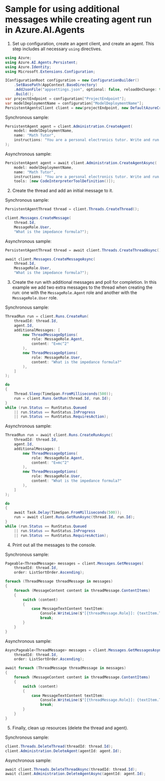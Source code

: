 # Sample for using additional messages while creating agent run in Azure.AI.Agents

1. Set up configuration, create an agent client, and create an agent. This step includes all necessary `using` directives.

```C# Snippet:Sample_PersistentAgent_AdditionalMessages_CommonSetup
using Azure;
using Azure.AI.Agents.Persistent;
using Azure.Identity;
using Microsoft.Extensions.Configuration;

IConfigurationRoot configuration = new ConfigurationBuilder()
    .SetBasePath(AppContext.BaseDirectory)
    .AddJsonFile("appsettings.json", optional: false, reloadOnChange: true)
    .Build();
var projectEndpoint = configuration["ProjectEndpoint"];
var modelDeploymentName = configuration["ModelDeploymentName"];
PersistentAgentsClient client = new(projectEndpoint, new DefaultAzureCredential());
```

Synchronous sample:

```C# Snippet:Sample_PersistentAgent_AdditionalMessages_CreateAgentSync
PersistentAgent agent = client.Administration.CreateAgent(
    model: modelDeploymentName,
    name: "Math Tutor",
    instructions: "You are a personal electronics tutor. Write and run code to answer questions."
);
```

Asynchronous sample:

```C# Snippet:Sample_PersistentAgent_AdditionalMessages_CreateAgentAsync
PersistentAgent agent = await client.Administration.CreateAgentAsync(
    model: modelDeploymentName,
    name: "Math Tutor",
    instructions: "You are a personal electronics tutor. Write and run code to answer questions.",
    tools: [new CodeInterpreterToolDefinition()]);
```

2. Create the thread and add an initial message to it.

Synchronous sample:

```C# Snippet:Sample_PersistentAgent_AdditionalMessages_CreateThreadAndMessageSync
PersistentAgentThread thread = client.Threads.CreateThread();

client.Messages.CreateMessage(
    thread.Id,
    MessageRole.User,
    "What is the impedance formula?");
```

Asynchronous sample:

```C# Snippet:Sample_PersistentAgent_AdditionalMessages_CreateThreadAndMessageAsync
PersistentAgentThread thread = await client.Threads.CreateThreadAsync();

await client.Messages.CreateMessageAsync(
    thread.Id,
    MessageRole.User,
    "What is the impedance formula?");
```

3. Create the run with additional messages and poll for completion.
   In this example we add two extra messages to the thread when creating the run: one with the `MessageRole.Agent` role and another with the `MessageRole.User` role.

Synchronous sample:

```C# Snippet:Sample_PersistentAgent_AdditionalMessages_CreateAndPollRunSync
ThreadRun run = client.Runs.CreateRun(
    threadId: thread.Id,
    agent.Id,
    additionalMessages: [
        new ThreadMessageOptions(
            role: MessageRole.Agent,
            content: "E=mc^2"
        ),
        new ThreadMessageOptions(
            role: MessageRole.User,
            content: "What is the impedance formula?"
        ),
    ]
);

do
{
    Thread.Sleep(TimeSpan.FromMilliseconds(500));
    run = client.Runs.GetRun(thread.Id, run.Id);
}
while (run.Status == RunStatus.Queued
    || run.Status == RunStatus.InProgress
    || run.Status == RunStatus.RequiresAction);
```

Asynchronous sample:

```C# Snippet:Sample_PersistentAgent_AdditionalMessages_CreateAndPollRunAsync
ThreadRun run = await client.Runs.CreateRunAsync(
    threadId: thread.Id,
    agent.Id,
    additionalMessages: [
        new ThreadMessageOptions(
            role: MessageRole.Agent,
            content: "E=mc^2"
        ),
        new ThreadMessageOptions(
            role: MessageRole.User,
            content: "What is the impedance formula?"
        ),
    ]
);

do
{
    await Task.Delay(TimeSpan.FromMilliseconds(500));
    run = await client.Runs.GetRunAsync(thread.Id, run.Id);
}
while (run.Status == RunStatus.Queued
    || run.Status == RunStatus.InProgress
    || run.Status == RunStatus.RequiresAction);
```

4. Print out all the messages to the console.

Synchronous sample:

```C# Snippet:Sample_PersistentAgent_AdditionalMessages_PrintMessagesSync
Pageable<ThreadMessage> messages = client.Messages.GetMessages(
    threadId: thread.Id,
    order: ListSortOrder.Ascending);

foreach (ThreadMessage threadMessage in messages)
{
    foreach (MessageContent content in threadMessage.ContentItems)
    {
        switch (content)
        {
            case MessageTextContent textItem:
                Console.WriteLine($"[{threadMessage.Role}]: {textItem.Text}");
                break;
        }
    }
}
```

Asynchronous sample:

```C# Snippet:Sample_PersistentAgent_AdditionalMessages_PrintMessagesAsync
AsyncPageable<ThreadMessage> messages = client.Messages.GetMessagesAsync(
    threadId: thread.Id,
    order: ListSortOrder.Ascending);

await foreach (ThreadMessage threadMessage in messages)
{
    foreach (MessageContent content in threadMessage.ContentItems)
    {
        switch (content)
        {
            case MessageTextContent textItem:
                Console.WriteLine($"[{threadMessage.Role}]: {textItem.Text}");
                break;
        }
    }
}
```

5. Finally, clean up resources (delete the thread and agent).

Synchronous sample:

```C# Snippet:Sample_PersistentAgent_AdditionalMessages_CleanupSync
client.Threads.DeleteThread(threadId: thread.Id);
client.Administration.DeleteAgent(agentId: agent.Id);
```

Asynchronous sample:

```C# Snippet:Sample_PersistentAgent_AdditionalMessages_CleanupAsync
await client.Threads.DeleteThreadAsync(threadId: thread.Id);
await client.Administration.DeleteAgentAsync(agentId: agent.Id);
```
